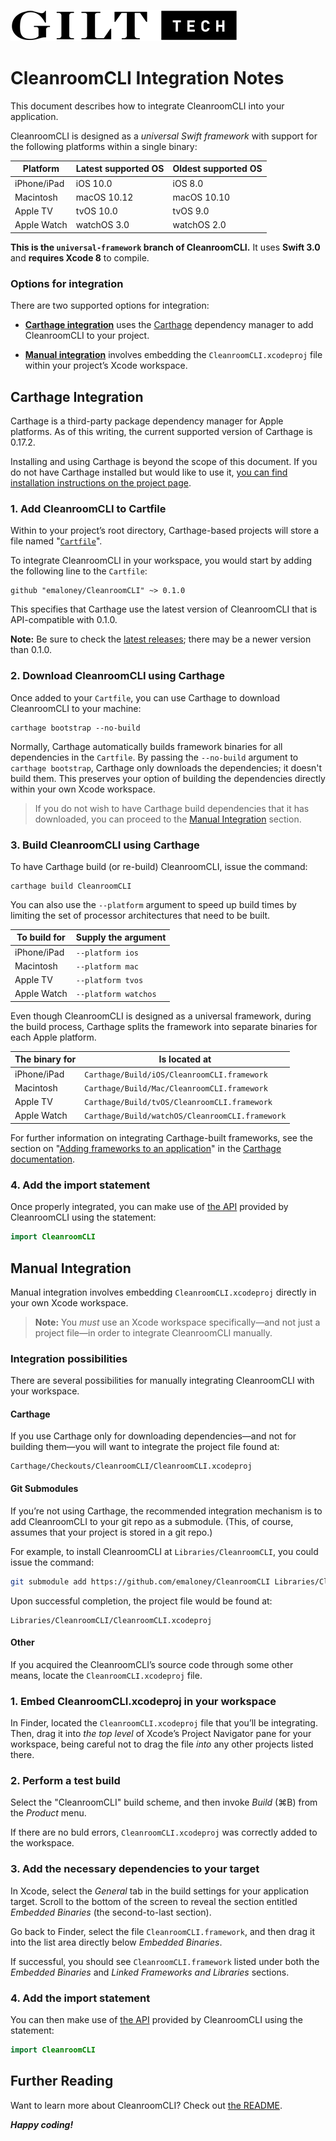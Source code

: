 ![Gilt Tech logo](https://raw.githubusercontent.com/gilt/Cleanroom/universal-framework/Assets/gilt-tech-logo.png)

# CleanroomCLI Integration Notes

This document describes how to integrate CleanroomCLI into your application.

CleanroomCLI is designed as a *universal Swift framework* with support for the following platforms within a single binary:

Platform|Latest supported OS|Oldest supported OS
--------|-------------------|-------------------
iPhone/iPad|iOS 10.0|iOS 8.0
Macintosh|macOS 10.12|macOS 10.10
Apple TV|tvOS 10.0|tvOS 9.0
Apple Watch|watchOS 3.0|watchOS 2.0

**This is the `universal-framework` branch of CleanroomCLI.** It uses **Swift 3.0** and **requires Xcode 8** to compile.

### Options for integration

There are two supported options for integration:

- **[Carthage integration](#carthage-integration)** uses the [Carthage](https://github.com/Carthage/Carthage) dependency manager to add CleanroomCLI to your project.

- **[Manual integration](#manual-integration)** involves embedding the `CleanroomCLI.xcodeproj` file within your project’s Xcode workspace.

## Carthage Integration

Carthage is a third-party package dependency manager for Apple platforms. As of this writing, the current supported version of Carthage is 0.17.2.

Installing and using Carthage is beyond the scope of this document. If you do not have Carthage installed but would like to use it, [you can find installation instructions on the project page](https://github.com/Carthage/Carthage#installing-carthage). 

### 1. Add CleanroomCLI to Cartfile

Within to your project’s root directory, Carthage-based projects will store a file named "[`Cartfile`](https://github.com/Carthage/Carthage/blob/master/Documentation/Artifacts.md#cartfile)".

To integrate CleanroomCLI in your workspace, you would start by adding the following line to the `Cartfile`:

```
github "emaloney/CleanroomCLI" ~> 0.1.0
```

This specifies that Carthage use the latest version of CleanroomCLI that is API-compatible with 0.1.0.

**Note:** Be sure to check the [latest releases](https://github.com/emaloney/CleanroomCLI/releases); there may be a newer version than 0.1.0.

### 2. Download CleanroomCLI using Carthage

Once added to your `Cartfile`, you can use Carthage to download CleanroomCLI to your machine:

```
carthage bootstrap --no-build
```

Normally, Carthage automatically builds framework binaries for all dependencies in the `Cartfile`. By passing the `--no-build` argument to `carthage bootstrap`, Carthage only downloads the dependencies; it doesn't build them. This preserves your option of building the dependencies directly within your own Xcode workspace.

> If you do not wish to have Carthage build dependencies that it has downloaded, you can proceed to the [Manual Integration](#manual-integration) section.

### 3. Build CleanroomCLI using Carthage

To have Carthage build (or re-build) CleanroomCLI, issue the command:

```
carthage build CleanroomCLI
```

You can also use the `--platform` argument to speed up build times by limiting the set of processor architectures that need to be built.

To build for|Supply the argument
------------|-------------------
iPhone/iPad|`--platform ios`
Macintosh|`--platform mac`
Apple TV|`--platform tvos`
Apple Watch|`--platform watchos`


Even though CleanroomCLI is designed as a universal framework, during the build process, Carthage splits the framework into separate binaries for each Apple platform.

The binary for|Is located at
--------------|-------------
iPhone/iPad|`Carthage/Build/iOS/CleanroomCLI.framework`
Macintosh|`Carthage/Build/Mac/CleanroomCLI.framework`
Apple TV|`Carthage/Build/tvOS/CleanroomCLI.framework`
Apple Watch|`Carthage/Build/watchOS/CleanroomCLI.framework`


For further information on integrating Carthage-built frameworks, see the section on "[Adding frameworks to an application](https://github.com/Carthage/Carthage#adding-frameworks-to-an-application)" in the [Carthage documentation](https://github.com/Carthage/Carthage#carthage--).

### 4. Add the import statement

Once properly integrated, you can make use of [the API](https://rawgit.com/emaloney/CleanroomCLI/universal-framework/Documentation/API/index.html) provided by CleanroomCLI using the statement:

```swift
import CleanroomCLI
```

## Manual Integration

Manual integration involves embedding `CleanroomCLI.xcodeproj` directly in your own Xcode workspace.

> **Note:** You *must* use an Xcode workspace specifically—and not just a project file—in order to integrate CleanroomCLI manually.

### Integration possibilities

There are several possibilities for manually integrating CleanroomCLI with your workspace.

#### Carthage

If you use Carthage only for downloading dependencies—and not for building them—you will want to integrate the project file found at:

```
Carthage/Checkouts/CleanroomCLI/CleanroomCLI.xcodeproj
```

#### Git Submodules

If you’re not using Carthage, the recommended integration mechanism is to add CleanroomCLI to your git repo as a submodule. (This, of course, assumes that your project is stored in a git repo.)

For example, to install CleanroomCLI at `Libraries/CleanroomCLI`, you could issue the command:

```bash
git submodule add https://github.com/emaloney/CleanroomCLI Libraries/CleanroomCLI
```

Upon successful completion, the project file would be found at:

```
Libraries/CleanroomCLI/CleanroomCLI.xcodeproj
```

#### Other

If you acquired the CleanroomCLI’s source code through some other means, locate the `CleanroomCLI.xcodeproj` file.

### 1. Embed CleanroomCLI.xcodeproj in your workspace

In Finder, located the `CleanroomCLI.xcodeproj` file that you’ll be integrating. Then, drag it into *the top level* of Xcode’s Project Navigator pane for your workspace, being careful not to drag the file *into* any other projects listed there.

### 2. Perform a test build

Select the "CleanroomCLI" build scheme, and then invoke *Build* (⌘B) from the *Product* menu.

If there are no buld errors, `CleanroomCLI.xcodeproj` was correctly added to the workspace.

### 3. Add the necessary dependencies to your target

In Xcode, select the *General* tab in the build settings for your application target. Scroll to the bottom of the screen to reveal the section entitled *Embedded Binaries* (the second-to-last section).

Go back to Finder, select the file `CleanroomCLI.framework`, and then drag it into the list area directly below *Embedded Binaries*.

If successful, you should see `CleanroomCLI.framework` listed under both the *Embedded Binaries* and *Linked Frameworks and Libraries* sections.

### 4. Add the import statement

You can then make use of [the API](https://rawgit.com/emaloney/CleanroomCLI/universal-framework/Documentation/API/index.html) provided by CleanroomCLI using the statement:

```swift
import CleanroomCLI
```

## Further Reading

Want to learn more about CleanroomCLI? Check out [the README](https://github.com/emaloney/CleanroomCLI/blob/universal-framework/README.md).

**_Happy coding!_**
